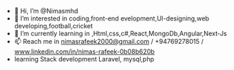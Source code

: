 - 👋 Hi, I’m @Nimasmhd
- 👀 I’m interested in coding,front-end evelopment,UI-designing,web developing,football,cricket
- 🌱 I’m currently learning in ,Html,css,c#,React,MongoDb,Angular,Next-Js
- 📫 Reach me in nimasrafeek2000@gmail.com / +94769278015 / www.linkedin.com/in/nimas-rafeek-0b08b620b
- learning Stack development Laravel, mysql,php

<!---
Nimasmhd/Nimasmhd is a ✨ special ✨ repository because its `README.md` (this file) appears on your GitHub profile.
You can click the Preview link to take a look at your changes.
--->
